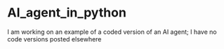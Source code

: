 # AI_agent_in_python
I am working on an example of a coded version of an AI agent; I have no code versions posted elsewhere
